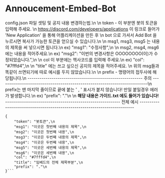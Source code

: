 # Annoucement-Embed-Bot

config.json 파일 셋팅 및 공지 내용 변경하는법.\n
\n
token - 이 부분엔 봇의 토큰을 입력해 주세요. \n
https://discord.com/developers/applications 이 링크로 들어가 'New Application' 을 통해 어플리케이션을 만든 후 \n
bot 으로 가셔서 Add Bot 을 누르시면 복사가 가능한 토큰을 얻으실 수 있습니다.\n
\n
msg1, msg3, msg5 는 내용의 제목을 써 넣으시면 됩니다.\n
ex) "msg1": "수정사항",\n
\n
msg2, msg4, msg6 에는 내용을 적어주세요.\n
ex) "msg2": "이번의 변경사항은 OOOOOOOO(이)가 수정되었습니다.",\n
\n
col 이 부분에는 헥사코드를 입력해 주세요.\n
ex) "col": "#7fffd4",\n
\n
"title" 에는 쓰고 싶으신 공지의 제목을 적어주세요. \n
위의 msg들과 똑같이 쓰면되기에 따로 예시를 두지 않았습니다.\n
\n
prefix - 명령어의 접두사에 해당됩니다.\n
---------------------------------------------------------- 주의 ---------------------------------------------------------------------------\n
prefix는 맨 마지막 줄이므로 끝에 붙는 ' , ' 표시가 붙지 않습니다! 만일 붙일경우 에러가 발생합니다.\n
ex) "prefix": "."\n
\n
**해당 내용은 가이드.txt 에도 들어가 있습니다!**
---------------------------------------------------------- 전체 예시 ---------------------------------------------------------------------------

```
{
    "token": "봇토큰",\n
    "msg1": "이곳은 첫번째 내용의 제목",\n
    "msg2": "이곳은 첫번째 내용",\n
    "msg3": "이곳은 두번째 내용의 제목",\n
    "msg4": "이곳은 두번째 내용",\n
    "msg5": "이곳은 세번째 내용의 제목",\n
    "msg6": "이곳은 세번째 내용",\n
    "col": "#7fffd4",\n
    "title": "임베드의 전체 제목부분",\n
    "prefix": "."\n
}```
